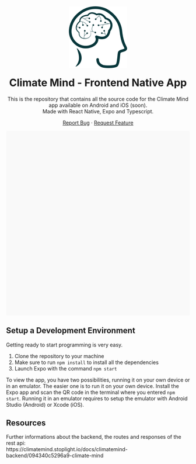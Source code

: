 <!-- HEADER -->
<br />
<div align="center">
  <img src="./src/assets/cm-logo.png" alt="Logo">

  <h1 align="center" style="margin-top: 20px;">Climate Mind - Frontend Native App</h1>
  
  This is the repository that contains all the source code for the Climate Mind app available on Android and iOS (soon).
  <br />
  Made with React Native, Expo and Typescript.
  
  <a href="https://github.com/ClimateMind/climatemind-frontend/issues">Report Bug</a>
  ·
  <a href="https://github.com/ClimateMind/climatemind-frontend/issues">Request Feature</a>
</div>

<div data-snack-id="@svenstar74/d1df9c" data-snack-platform="web" data-snack-preview="true" data-snack-theme="light" style="overflow:hidden;background:#F9F9F9;border:1px solid var(--color-border);border-radius:4px;height:505px;width:100%"></div>

<h2>Setup a Development Environment</h2>
Getting ready to start programming is very easy.

1. Clone the repository to your machine
2. Make sure to run `npm install` to install all the dependencies
3. Launch Expo with the command `npm start`

To view the app, you have two possibilities, running it on your own device or in an emulator.
The easier one is to run it on your own device. Install the Expo app and scan the QR code in the terminal where you entered `npm start`.
Running it in an emulator requires to setup the emulator with Android Studio (Android) or Xcode (iOS).

<h2>Resources</h2>
Further informations about the backend, the routes and responses of the rest api: <br />
https://climatemind.stoplight.io/docs/climatemind-backend/094340c5296a9-climate-mind
